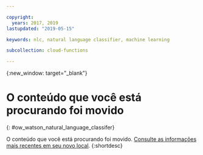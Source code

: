 ```yaml
---

copyright:
  years: 2017, 2019
lastupdated: "2019-05-15"

keywords: nlc, natural language classifier, machine learning

subcollection: cloud-functions

---
```



{:new_window: target="_blank"}
# O conteúdo que você está procurando foi movido
{: #ow_watson_natural_language_classifer}

O conteúdo que você está procurando foi movido. [Consulte as informações mais recentes em seu novo local](/docs/openwhisk?topic=cloud-functions-pkg_natlang_classifier).
{:shortdesc}
